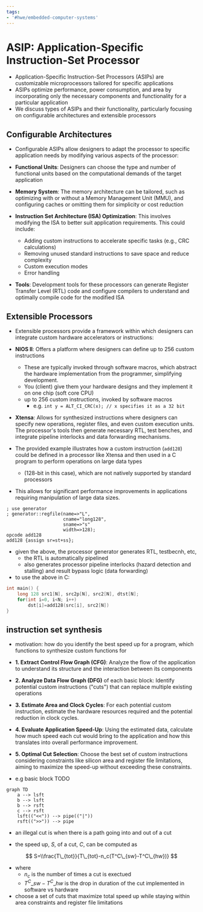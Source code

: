 ```yaml
---
tags:
- '#hwe/embedded-computer-systems'
---
```


# ASIP: Application-Specific Instruction-Set Processor

- Application-Specific Instruction-Set Processors (ASIPs) are customizable microprocessors tailored for specific applications
- ASIPs optimize performance, power consumption, and area by incorporating only the necessary components and functionality for a particular application
- We discuss types of ASIPs and their functionality, particularly focusing on configurable architectures and extensible processors

## Configurable Architectures

- Configurable ASIPs allow designers to adapt the processor to specific application needs by modifying various aspects of the processor:

- **Functional Units**: Designers can choose the type and number of functional units based on the computational demands of the target application

- **Memory System**: The memory architecture can be tailored, such as optimizing with or without a Memory Management Unit (MMU), and configuring caches or omitting them for simplicity or cost reduction

- **Instruction Set Architecture (ISA) Optimization**: This involves modifying the ISA to better suit application requirements. This could include:

  - Adding custom instructions to accelerate specific tasks (e.g., CRC calculations)
  - Removing unused standard instructions to save space and reduce complexity
  - Custom execution modes
  - Error handling

- **Tools**: Development tools for these processors can generate Register Transfer Level (RTL) code and configure compilers to understand and optimally compile code for the modified ISA

## Extensible Processors

- Extensible processors provide a framework within which designers can integrate custom hardware accelerators or instructions:

- **NIOS II**: Offers a platform where designers can define up to 256 custom instructions

  - These are typically invoked through software macros, which abstract the hardware implementation from the programmer, simplifying development.
  - You (client) give them your hardware designs and they implement it on one chip (soft core CPU)
  - up to 256 custom instructions, invoked by software macros
    - e.g. `int y = ALT_CI_CRC(x); // x specifies it as a 32 bit`

- **Xtensa**: Allows for synthesized instructions where designers can specify new operations, register files, and even custom execution units. The processor's tools then generate necessary RTL, test benches, and integrate pipeline interlocks and data forwarding mechanisms.

- The provided example illustrates how a custom instruction (`add128`) could be defined in a processor like Xtensa and then used in a C program to perform operations on large data types

  - (128-bit in this case), which are not natively supported by standard processors

- This allows for significant performance improvements in applications requiring manipulation of large data sizes.

```
; use generator
; generator::regfile(name=>"L",
					 cname="long128",
					 sname=>"s"
					 width=>128);
opcode add128
add128 {assign sr=st+ss};

```

- given the above, the processor generator generates RTL, testbecnh, etc,
  - the RTL is automatically pipelined
  - also generates processor pipeline interlocks (hazard detection and stalling) and result bypass logic (data forwarding)
- to use the above in C:

```c
int main() {
    long 128 src1[N], src2p[N], src2[N], dtst[N];
    for(int i=0, i<N; i++)
	    dst[i]=add128(src[i], src2[N])
}
```

## instruction set synthesis

- motivation: how do you identify the best speed up for a program, which functions to synthesize custom functions for

- **1. Extract Control Flow Graph (CFG)**: Analyze the flow of the application to understand its structure and the interaction between its components

- **2. Analyze Data Flow Graph (DFG)** of each basic block: Identify potential custom instructions ("cuts") that can replace multiple existing operations

- **3. Estimate Area and Clock Cycles**: For each potential custom instruction, estimate the hardware resources required and the potential reduction in clock cycles.

- **4. Evaluate Application Speed-Up**: Using the estimated data, calculate how much speed each cut would bring to the application and how this translates into overall performance improvement.

- **5. Optimal Cut Selection**: Choose the best set of custom instructions considering constraints like silicon area and register file limitations, aiming to maximize the speed-up without exceeding these constraints.

- e.g basic block TODO

```mermaid
graph TD
	a --> lsft
	b --> lsft
	b --> rsft
	c --> rsft
	lsft(("<<")) --> pipe(("|"))
	rsft((">>")) --> pipe
```

- an illegal cut is when there is a path going into and out of a cut

- the speed up, $S$, of a cut, $C$, can be computed as

$$
S=\\frac{T\_{tot}}{T\_{tot}-n_c(T^C\_{sw}-T^C\_{hw})}
$$

- where
  - $n_c$ is the number of times a cut is exectued
  - $T^C\_{sw}-T^C\_{hw}$ is the drop in duration of the cut implemented in software vs hardware
- choose a set of cuts that maximize total speed up while staying within area constraints and register file limitations